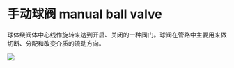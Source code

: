 # 手动球阀 manual ball valve
球体绕阀体中心线作旋转来达到开启、关闭的一种阀门。球阀在管路中主要用来做切断、分配和改变介质的流动方向。


![](..\..\..\photos\手动球阀.jpg)
